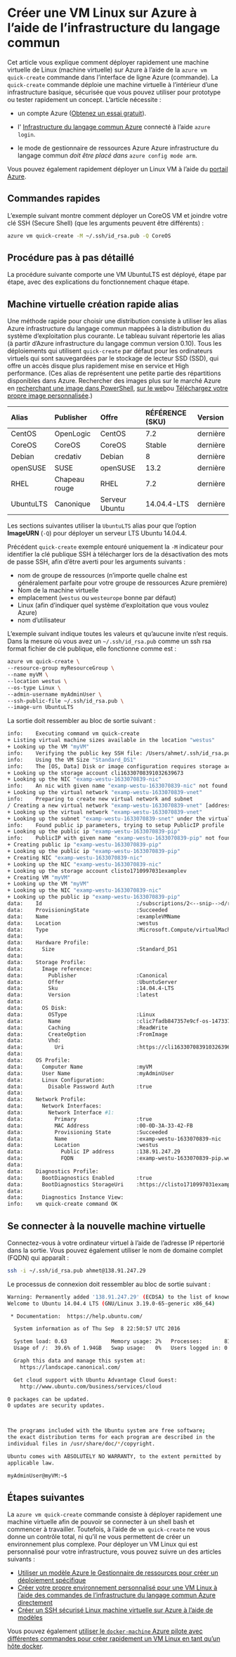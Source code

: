 <properties
   pageTitle="Créer une VM Linux sur Azure à l’aide de l’infrastructure du langage commun | Microsoft Azure"
   description="Créer une VM Linux sur Azure à l’aide de l’infrastructure du langage commun."
   services="virtual-machines-linux"
   documentationCenter=""
   authors="vlivech"
   manager="timlt"
   editor=""/>

<tags
   ms.service="virtual-machines-linux"
   ms.devlang="NA"
   ms.topic="hero-article"
   ms.tgt_pltfrm="vm-linux"
   ms.workload="infrastructure"
   ms.date="10/27/2016"
   ms.author="v-livech"/>


# <a name="create-a-linux-vm-on-azure-by-using-the-cli"></a>Créer une VM Linux sur Azure à l’aide de l’infrastructure du langage commun

Cet article vous explique comment déployer rapidement une machine virtuelle de Linux (machine virtuelle) sur Azure à l’aide de la `azure vm quick-create` commande dans l’interface de ligne Azure (commande). La `quick-create` commande déploie une machine virtuelle à l’intérieur d’une infrastructure basique, sécurisée que vous pouvez utiliser pour prototype ou tester rapidement un concept. L’article nécessite :

- un compte Azure ([Obtenez un essai gratuit](https://azure.microsoft.com/pricing/free-trial/)).

- l' [Infrastructure du langage commun Azure](../xplat-cli-install.md) connecté à l’aide `azure login`.

- le mode de gestionnaire de ressources Azure Azure infrastructure du langage commun _doit être placé dans_ `azure config mode arm`.

Vous pouvez également rapidement déployer un Linux VM à l’aide du [portail Azure](virtual-machines-linux-quick-create-portal.md).

## <a name="quick-commands"></a>Commandes rapides

L’exemple suivant montre comment déployer un CoreOS VM et joindre votre clé SSH (Secure Shell) (que les arguments peuvent être différents) :

```bash
azure vm quick-create -M ~/.ssh/id_rsa.pub -Q CoreOS
```

## <a name="detailed-walkthrough"></a>Procédure pas à pas détaillé

La procédure suivante comporte une VM UbuntuLTS est déployé, étape par étape, avec des explications du fonctionnement chaque étape.

## <a name="vm-quick-create-aliases"></a>Machine virtuelle création rapide alias

Une méthode rapide pour choisir une distribution consiste à utiliser les alias Azure infrastructure du langage commun mappées à la distribution du système d’exploitation plus courante. Le tableau suivant répertorie les alias (à partir d’Azure infrastructure du langage commun version 0.10). Tous les déploiements qui utilisent `quick-create` par défaut pour les ordinateurs virtuels qui sont sauvegardées par le stockage de lecteur SSD (SSD), qui offre un accès disque plus rapidement mise en service et High performance. (Ces alias de représentent une petite partie des répartitions disponibles dans Azure. Rechercher des images plus sur le marché Azure en [recherchant une image dans PowerShell](virtual-machines-linux-cli-ps-findimage.md), [sur le web](https://azure.microsoft.com/marketplace/virtual-machines/)ou [Téléchargez votre propre image personnalisée](virtual-machines-linux-create-upload-generic.md).)

| Alias     | Publisher | Offre        | RÉFÉRENCE (SKU)         | Version |
|:----------|:----------|:-------------|:------------|:--------|
| CentOS    | OpenLogic | CentOS       | 7.2         | dernière  |
| CoreOS    | CoreOS    | CoreOS       | Stable      | dernière  |
| Debian    | credativ  | Debian       | 8           | dernière  |
| openSUSE  | SUSE      | openSUSE     | 13.2        | dernière  |
| RHEL      | Chapeau rouge    | RHEL         | 7.2         | dernière  |
| UbuntuLTS | Canonique | Serveur Ubuntu | 14.04.4-LTS | dernière  |

Les sections suivantes utiliser la `UbuntuLTS` alias pour que l’option **ImageURN** (`-Q`) pour déployer un serveur LTS Ubuntu 14.04.4.

Précédent `quick-create` exemple entouré uniquement la `-M` indicateur pour identifier la clé publique SSH à télécharger lors de la désactivation des mots de passe SSH, afin d’être averti pour les arguments suivants :

- nom de groupe de ressources (n’importe quelle chaîne est généralement parfaite pour votre groupe de ressources Azure première)
- Nom de la machine virtuelle
- emplacement (`westus` ou `westeurope` bonne par défaut)
- Linux (afin d’indiquer quel système d’exploitation que vous voulez Azure)
- nom d’utilisateur

L’exemple suivant indique toutes les valeurs et qu’aucune invite n’est requis. Dans la mesure où vous avez un `~/.ssh/id_rsa.pub` comme un ssh rsa format fichier de clé publique, elle fonctionne comme est :

```bash
azure vm quick-create \
--resource-group myResourceGroup \
--name myVM \
--location westus \
--os-type Linux \
--admin-username myAdminUser \
--ssh-public-file ~/.ssh/id_rsa.pub \
--image-urn UbuntuLTS
```

La sortie doit ressembler au bloc de sortie suivant :

```bash
info:    Executing command vm quick-create
+ Listing virtual machine sizes available in the location "westus"
+ Looking up the VM "myVM"
info:    Verifying the public key SSH file: /Users/ahmet/.ssh/id_rsa.pub
info:    Using the VM Size "Standard_DS1"
info:    The [OS, Data] Disk or image configuration requires storage account
+ Looking up the storage account cli16330708391032639673
+ Looking up the NIC "examp-westu-1633070839-nic"
info:    An nic with given name "examp-westu-1633070839-nic" not found, creating a new one
+ Looking up the virtual network "examp-westu-1633070839-vnet"
info:    Preparing to create new virtual network and subnet
/ Creating a new virtual network "examp-westu-1633070839-vnet" [address prefix: "10.0.0.0/16"] with subnet "examp-westu-1633070839-snet" [address prefix: "10.+.1.0/24"]
+ Looking up the virtual network "examp-westu-1633070839-vnet"
+ Looking up the subnet "examp-westu-1633070839-snet" under the virtual network "examp-westu-1633070839-vnet"
info:    Found public ip parameters, trying to setup PublicIP profile
+ Looking up the public ip "examp-westu-1633070839-pip"
info:    PublicIP with given name "examp-westu-1633070839-pip" not found, creating a new one
+ Creating public ip "examp-westu-1633070839-pip"
+ Looking up the public ip "examp-westu-1633070839-pip"
+ Creating NIC "examp-westu-1633070839-nic"
+ Looking up the NIC "examp-westu-1633070839-nic"
+ Looking up the storage account clisto1710997031examplev
+ Creating VM "myVM"
+ Looking up the VM "myVM"
+ Looking up the NIC "examp-westu-1633070839-nic"
+ Looking up the public ip "examp-westu-1633070839-pip"
data:    Id                              :/subscriptions/2<--snip-->d/resourceGroups/exampleResourceGroup/providers/Microsoft.Compute/virtualMachines/exampleVMName
data:    ProvisioningState               :Succeeded
data:    Name                            :exampleVMName
data:    Location                        :westus
data:    Type                            :Microsoft.Compute/virtualMachines
data:
data:    Hardware Profile:
data:      Size                          :Standard_DS1
data:
data:    Storage Profile:
data:      Image reference:
data:        Publisher                   :Canonical
data:        Offer                       :UbuntuServer
data:        Sku                         :14.04.4-LTS
data:        Version                     :latest
data:
data:      OS Disk:
data:        OSType                      :Linux
data:        Name                        :clic7fadb847357e9cf-os-1473374894359
data:        Caching                     :ReadWrite
data:        CreateOption                :FromImage
data:        Vhd:
data:          Uri                       :https://cli16330708391032639673.blob.core.windows.net/vhds/clic7fadb847357e9cf-os-1473374894359.vhd
data:
data:    OS Profile:
data:      Computer Name                 :myVM
data:      User Name                     :myAdminUser
data:      Linux Configuration:
data:        Disable Password Auth       :true
data:
data:    Network Profile:
data:      Network Interfaces:
data:        Network Interface #1:
data:          Primary                   :true
data:          MAC Address               :00-0D-3A-33-42-FB
data:          Provisioning State        :Succeeded
data:          Name                      :examp-westu-1633070839-nic
data:          Location                  :westus
data:            Public IP address       :138.91.247.29
data:            FQDN                    :examp-westu-1633070839-pip.westus.cloudapp.azure.com
data:
data:    Diagnostics Profile:
data:      BootDiagnostics Enabled       :true
data:      BootDiagnostics StorageUri    :https://clisto1710997031examplev.blob.core.windows.net/
data:
data:      Diagnostics Instance View:
info:    vm quick-create command OK
```

## <a name="log-in-to-the-new-vm"></a>Se connecter à la nouvelle machine virtuelle

Connectez-vous à votre ordinateur virtuel à l’aide de l’adresse IP répertorié dans la sortie. Vous pouvez également utiliser le nom de domaine complet (FQDN) qui apparaît :

```bash
ssh -i ~/.ssh/id_rsa.pub ahmet@138.91.247.29
```

Le processus de connexion doit ressembler au bloc de sortie suivant :

```bash
Warning: Permanently added '138.91.247.29' (ECDSA) to the list of known hosts.
Welcome to Ubuntu 14.04.4 LTS (GNU/Linux 3.19.0-65-generic x86_64)

 * Documentation:  https://help.ubuntu.com/

  System information as of Thu Sep  8 22:50:57 UTC 2016

  System load: 0.63              Memory usage: 2%   Processes:       81
  Usage of /:  39.6% of 1.94GB   Swap usage:   0%   Users logged in: 0

  Graph this data and manage this system at:
    https://landscape.canonical.com/

  Get cloud support with Ubuntu Advantage Cloud Guest:
    http://www.ubuntu.com/business/services/cloud

0 packages can be updated.
0 updates are security updates.



The programs included with the Ubuntu system are free software;
the exact distribution terms for each program are described in the
individual files in /usr/share/doc/*/copyright.

Ubuntu comes with ABSOLUTELY NO WARRANTY, to the extent permitted by
applicable law.

myAdminUser@myVM:~$
```

## <a name="next-steps"></a>Étapes suivantes

La `azure vm quick-create` commande consiste à déployer rapidement une machine virtuelle afin de pouvoir se connecter à un shell bash et commencer à travailler. Toutefois, à l’aide de `vm quick-create` ne vous donne un contrôle total, ni qu’il ne vous permettent de créer un environnement plus complexe.  Pour déployer un VM Linux qui est personnalisé pour votre infrastructure, vous pouvez suivre un des articles suivants :

- [Utiliser un modèle Azure le Gestionnaire de ressources pour créer un déploiement spécifique](virtual-machines-linux-cli-deploy-templates.md)
- [Créer votre propre environnement personnalisé pour une VM Linux à l’aide des commandes de l’infrastructure du langage commun Azure directement](virtual-machines-linux-create-cli-complete.md)
- [Créer un SSH sécurisé Linux machine virtuelle sur Azure à l’aide de modèles](virtual-machines-linux-create-ssh-secured-vm-from-template.md)

Vous pouvez également [utiliser le `docker-machine` Azure pilote avec différentes commandes pour créer rapidement un VM Linux en tant qu’un hôte docker](virtual-machines-linux-docker-machine.md).
